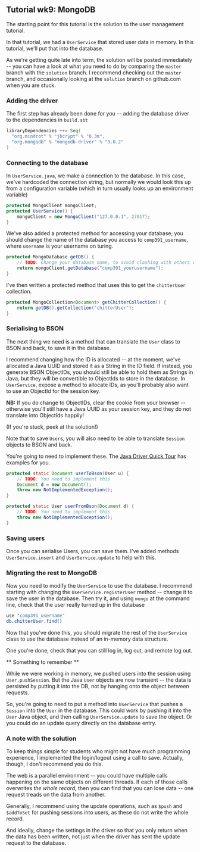 ## Tutorial wk9: MongoDB

The starting point for this tutorial is the solution to the user management tutorial.

In that tutorial, we had a `UserService` that stored user data in memory. In this tutorial, we'll put that into the 
database.

As we're getting quite late into term, the solution will be posted immediately -- you can have a look at what you 
need to do by comparing the `master` branch with the `solution` branch. I recommend checking out the `master` branch,
and occasionally looking at the `solution` branch on github.com when you are stuck.

### Adding the driver

The first step has already been done for you -- adding the database driver to the dependencies in `build.sbt`

```scala
libraryDependencies ++= Seq(
  "org.mindrot" % "jbcrypt" % "0.3m",
  "org.mongodb" % "mongodb-driver" % "3.0.2"
)
```

### Connecting to the database

In `UserService.java`, we make a connection to the database. In this case, we've hardcoded the connection string, but
normally we would look this up from a configuration variable (which in turn usually looks up an environment variable)

```java
protected MongoClient mongoClient;
protected UserService() {
    mongoClient = new MongoClient("127.0.0.1", 27017);
}
```

We've also added a protected method for accessing your database; you should change the name of the database you access
to `comp391_username`, where `username` is your username on turing.

```java
protected MongoDatabase getDB() {
    // TODO: Change your database name, to avoid clashing with others on turing
    return mongoClient.getDatabase("comp391_yourusername");
}
```

I've then written a protected method that uses this to get the `chitterUser` collection.

```java
protected MongoCollection<Document> getChitterCollection() {
    return getDB().getCollection("chitterUser");
}
```

### Serialising to BSON

The next thing we need is a method that can translate the `User` class to BSON and back, to save it in the database.

I recommend changing how the ID is allocated -- at the moment, we've allocated a Java UUID and stored it as a String in
the ID field. If instead, you generate BSON ObjectIDs, you should still be able to hold them as Strings in Java, but they
will be convertible to ObjectIds to store in the database. In `UserService`, expose a method to allocate IDs, as you'll
probably also want to use an ObjectId for the session key.

**NB:** If you do change to ObjectIDs, clear the cookie from your browser -- otherwise you'll still have a Java UUID as
your session key, and they do not translate into ObjectIds happily!

(If you're stuck, peek at the solution!)

Note that to save `User`s, you will also need to be able to translate `Session` objects to BSON and back.

You're going to need to implement these. The [Java Driver Quick Tour](http://mongodb.github.io/mongo-java-driver/3.0/driver/getting-started/quick-tour/)
has examples for you.
 
```java
protected static Document userToBson(User u) {
    // TODO: You need to implement this
    Document d = new Document();
    throw new NotImplementedException();
}
```

```java
protected static User userFromBson(Document d) {
    // TODO: You need to implement this
    throw new NotImplementedException();
}
```


### Saving users

Once you can serialise Users, you can save them. I've added methods `UserService.insert` and `UserService.update` to 
help with this.

### Migrating the rest to MongoDB

Now you need to modify the `UserService` to use the database. I recommend starting with changing the `UserService.registerUser`
method -- change it to save the user in the database. Then try it, and using `mongo` at the command line, check that
the user really turned up in the database

```bash
use "comp391_username"
db.chitterUser.find()
```

Now that you've done this, you should migrate the rest of the `UserService` class to use the database instead of an
in-memory data structure.

One you're done, check that you can still log in, log out, and remote log out.

** Something to remember **

While we were working in memory, we pushed users into the session using `User.pushSession`. But the Java `User` objects
are now transient -- the data is persisted by putting it into the DB, not by hanging onto the object between requests.

So, you're going to need to put a method into `UserService` that pushes a `Session` into the `User` in the database. 
This could work by pushing it into the `User` Java object, and then calling `UserService.update` to save the object. Or
you could do an update query directly on the database entry.

### A note with the solution

To keep things simple for students who might not have much programming experience, I implemented the login/logout using
a call to save. Actually, though, I don't recommend you do this.

The web is a parallel environment -- you could have multiple calls happening on the same objects on different threads.
If each of those calls overwrites *the whole record*, then you can find that you can lose data -- one request treads on
the data from another.

Generally, I recommend using the update operations, such as `$push` and `$addToSet` for pushing sessions into users, as
these do not write the whole record. 

And ideally, change the settings in the driver so that you only return when the data has been written, not just when the
driver has sent the update request to the database.
